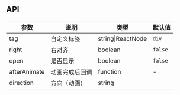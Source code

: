 ## API

| 参数 | 说明 | 类型 | 默认值 |
| --- | --- | --- | --- |
| tag | 自定义标签 | string\|ReactNode | `div` |
| right | 右对齐 | boolean | `false` |
| open | 是否显示 | boolean | `false` |
| afterAnimate | 动画完成后回调 | function | - |
| direction | 方向（动画） | string |  |

